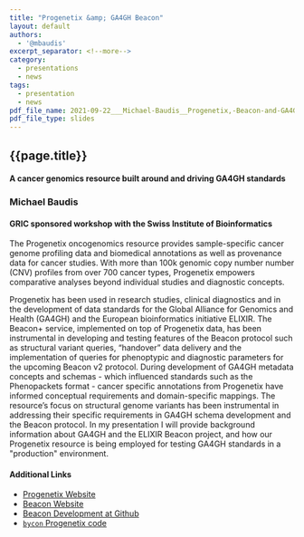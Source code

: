 ```yaml
---
title: "Progenetix &amp; GA4GH Beacon"
layout: default
authors:
  - '@mbaudis'
excerpt_separator: <!--more-->
category:
  - presentations
  - news
tags:
  - presentation
  - news
pdf_file_name: 2021-09-22___Michael-Baudis__Progenetix,-Beacon-and-GA4GH__Novartis.pdf
pdf_file_type: slides
---
```


## {{page.title}}
#### A cancer genomics resource built around and driving GA4GH standards
### Michael Baudis
#### GRIC sponsored workshop with the Swiss Institute of Bioinformatics

The Progenetix oncogenomics resource provides sample-specific cancer genome profiling data and biomedical annotations as well as provenance data for cancer studies. With more than 100k genomic copy number number (CNV) profiles from over 700 cancer types, Progenetix empowers comparative analyses beyond individual studies and diagnostic concepts.

<!--more-->

Progenetix has been used in research studies, clinical diagnostics and in the development of data standards for the Global Alliance for Genomics and Health (GA4GH) and the European bioinformatics initiative ELIXIR. The Beacon+ service, implemented on top of Progenetix data, has been instrumental in developing and testing features of the Beacon protocol such as structural variant queries, “handover” data delivery and the implementation of queries for phenoptypic and diagnostic parameters for the upcoming Beacon v2 protocol. During development of GA4GH metadata concepts and schemas - which influenced standards such as the Phenopackets format - cancer specific annotations from Progenetix have informed conceptual requirements and domain-specific mappings. The resource’s focus on structural genome variants has been instrumental in addressing their specific requirements in GA4GH schema development and the Beacon protocol. In my presentation I will provide background information about GA4GH and the ELIXIR Beacon project, and how our Progenetix resource is being employed for testing GA4GH standards in a "production" environment.

#### Additional Links

* [Progenetix Website](http://progenetix.org)
* [Beacon Website](http://beacon-project.io)
* [Beacon Development at Github](https://github.com/ga4gh-beacon)
* [`bycon` Progenetix code](https://github.com/progenetix/bycon)

